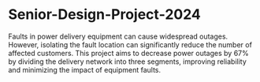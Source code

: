 # Senior-Design-Project-2024
Faults in power delivery equipment can cause widespread outages. However, isolating the fault location can significantly reduce the number of affected customers. This project aims to decrease power outages by 67% by dividing the delivery network into three segments, improving reliability and minimizing the impact of equipment faults.
